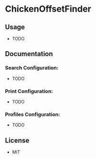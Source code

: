 # ChickenOffsetFinder

## Usage
- TODO

## Documentation
### Search Configuration:
- TODO

### Print Configuration:
- TODO

### Profiles Configuration:
- TODO

## License
- MIT
